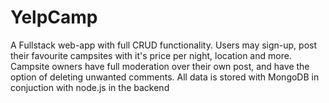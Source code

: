 # YelpCamp

A Fullstack web-app with full CRUD functionality. Users may sign-up, post their favourite campsites with it's price per night, location and more.
Campsite owners have full moderation over their own post, and have the option of deleting unwanted comments. All data is stored with MongoDB in conjuction with node.js in the backend
